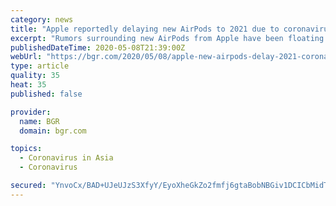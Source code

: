 ```yaml
---
category: news
title: "Apple reportedly delaying new AirPods to 2021 due to coronavirus"
excerpt: "Rumors surrounding new AirPods from Apple have been floating around for months, but a new report claims they will be delayed to 2021 due to the coronavirus. Meanwhile, a leaker says that Apple has"
publishedDateTime: 2020-05-08T21:39:00Z
webUrl: "https://bgr.com/2020/05/08/apple-new-airpods-delay-2021-coronavirus/"
type: article
quality: 35
heat: 35
published: false

provider:
  name: BGR
  domain: bgr.com

topics:
  - Coronavirus in Asia
  - Coronavirus

secured: "YnvoCx/BAD+UJeUJzS3XfyY/EyoXheGkZo2fmfj6gtaBobNBGiv1DCICbMidTICNn2dGQTMvSNck93c3Gdz9lRE4kr3NwvxAqT8c1i1cuUGJNeM1r9PUfNYGWu4wXLbC2fBDnvb7oF7a9GRQs4K22P2EMOCuOVr7/zosPofTp6sJKybfk2KIGVjymiBMjj/of8gG5IkDD6SOq2glmBxJXUCz3BGqRrn/pdhMo7CWLVj2sVquzMim7lNbgVEl0i/HUzjCMzYRUCIMVuvPvUOJCzFoPPuEoLsQZtCmSV4cPyUKZzSLCgemn7ga5bCtZgaluRNnRhLJVLU+xPMcQyy2TaC8qbobWbFuYaNyfBAAMEHYfFd9mfMLEXb/F9NL2xBnOLgSDmUQd5DNcgIkwOMMhyPh8R48dB339Mb6w4TysiopJ8nE0urXC3bmUJvVlcKo1QtzgbqcCGICy+n3M9BiPJk6jXglILPKI+udhDxo6Js=;VgjjHkAV/+Y2eb4F3HgGOQ=="
---
```


